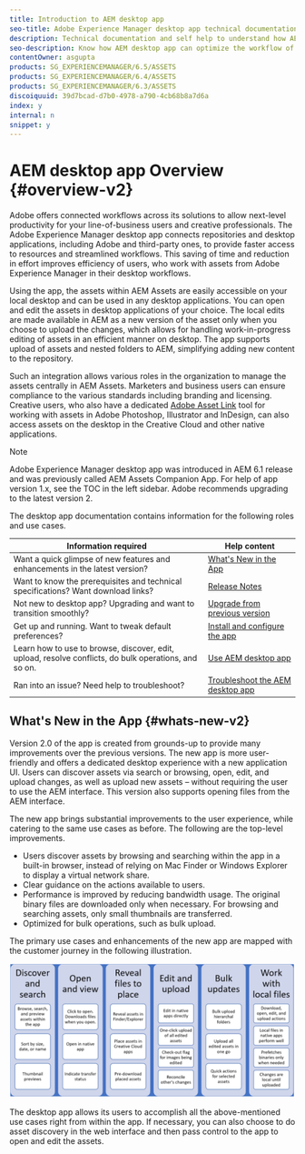 ```yaml
---
title: Introduction to AEM desktop app
seo-title: Adobe Experience Manager desktop app technical documentation and self help
description: Technical documentation and self help to understand how AEM desktop app can optimize the workflow of creative users when using enterprise assets directly from their desktop.
seo-description: Know how AEM desktop app can optimize the workflow of creative users when using enterprise assets directly from their desktop.
contentOwner: asgupta
products: SG_EXPERIENCEMANAGER/6.5/ASSETS
products: SG_EXPERIENCEMANAGER/6.4/ASSETS
products: SG_EXPERIENCEMANAGER/6.3/ASSETS
discoiquuid: 39d7bcad-d7b0-4978-a790-4cb68b8a7d6a
index: y
internal: n
snippet: y
---
```


# AEM desktop app Overview {#overview-v2}

Adobe offers connected workflows across its solutions to allow next-level productivity for your line-of-business users and creative professionals. The Adobe Experience Manager desktop app connects repositories and desktop applications, including Adobe and third-party ones, to provide faster access to resources and streamlined workflows. This saving of time and reduction in effort improves efficiency of users, who work with assets from Adobe Experience Manager in their desktop workflows.

Using the app, the assets within AEM Assets are easily accessible on your local desktop and can be used in any desktop applications. You can open and edit the assets in desktop applications of your choice. The local edits are made available in AEM as a new version of the asset only when you choose to upload the changes, which allows for handling work-in-progress editing of assets in an efficient manner on desktop. The app supports upload of assets and nested folders to AEM, simplifying adding new content to the repository.

Such an integration allows various roles in the organization to manage the assets centrally in AEM Assets. Marketers and business users can ensure compliance to the various standards including branding and licensing. Creative users, who also have a dedicated [Adobe Asset Link](https://www.adobe.com/marketing/experience-manager-assets/adobe-asset-link.html) tool for working with assets in Adobe Photoshop, Illustrator and InDesign, can also access assets on the desktop in the Creative Cloud and other native applications.

>[!NOTE]
>
>Adobe Experience Manager desktop app was introduced in AEM 6.1 release and was previously called AEM Assets Companion App. For help of app version 1.x, see the TOC in the left sidebar. Adobe recommends upgrading to the latest version 2.

The desktop app documentation contains information for the following roles and use cases.

|                                          Information required                                         |                     Help content                       |
|-------------------------------------------------------------------------------------------------------|------------------------------------------------------------|
| Want a quick glimpse of new features and enhancements in the latest version?                          | [What's New in the App](#whats-new-v2)                     |
| Want to know the prerequisites and technical specifications? Want download links?                     | [Release Notes](release-notes.md)                          |
| Not new to desktop app? Upgrading and want to transition smoothly?                                    | [Upgrade from previous version](install-upgrade.md#upgrade-from-previous-version)|
| Get up and running. Want to tweak default preferences?                                                | [Install and configure the app](install-upgrade.md)        |
| Learn how to use to browse, discover, edit, upload, resolve conflicts, do bulk operations, and so on. | [Use AEM desktop app](using.md)                            |
| Ran into an issue? Need help to troubleshoot?                                                         | [Troubleshoot the AEM desktop app](troubleshoot.md)        |

## What's New in the App {#whats-new-v2}

Version 2.0 of the app is created from grounds-up to provide many improvements over the previous versions. The new app is more user-friendly and offers a dedicated desktop experience with a new application UI. Users can discover assets via search or browsing, open, edit, and upload changes, as well as upload new assets – without requiring the user to use the AEM interface. This version also supports opening files from the AEM interface.

The new app brings substantial improvements to the user experience, while catering to the same use cases as before. The following are the top-level improvements.

* Users discover assets by browsing and searching within the app in a built-in browser, instead of relying on Mac Finder or Windows Explorer to display a virtual network share.
* Clear guidance on the actions available to users.
* Performance is improved by reducing bandwidth usage. The original binary files are downloaded only when necessary. For browsing and searching assets, only small thumbnails are transferred.
* Optimized for bulk operations, such as bulk upload.

The primary use cases and enhancements of the new app are mapped with the customer journey in the following illustration.

![What's New in AEM desktop app](assets/whats-new-desktop-app-v2.png)

The desktop app allows its users to accomplish all the above-mentioned use cases right from within the app. If necessary, you can also choose to do asset discovery in the web interface and then pass control to the app to open and edit the assets.
